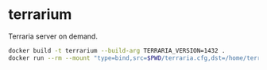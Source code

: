 # terrarium

Terraria server on demand.

```sh
docker build -t terrarium --build-arg TERRARIA_VERSION=1432 .
docker run --rm --mount "type=bind,src=$PWD/terraria.cfg,dst=/home/terrarium/terraria.cfg,readonly" -p 7777:7777 terrarium
```
